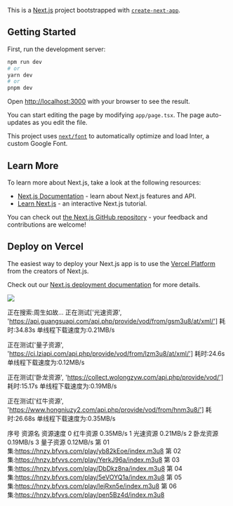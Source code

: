 This is a [Next.js](https://nextjs.org/) project bootstrapped with [`create-next-app`](https://github.com/vercel/next.js/tree/canary/packages/create-next-app).

## Getting Started

First, run the development server:

```bash
npm run dev
# or
yarn dev
# or
pnpm dev
```

Open [http://localhost:3000](http://localhost:3000) with your browser to see the result.

You can start editing the page by modifying `app/page.tsx`. The page auto-updates as you edit the file.

This project uses [`next/font`](https://nextjs.org/docs/basic-features/font-optimization) to automatically optimize and load Inter, a custom Google Font.

## Learn More

To learn more about Next.js, take a look at the following resources:

- [Next.js Documentation](https://nextjs.org/docs) - learn about Next.js features and API.
- [Learn Next.js](https://nextjs.org/learn) - an interactive Next.js tutorial.

You can check out [the Next.js GitHub repository](https://github.com/vercel/next.js/) - your feedback and contributions are welcome!

## Deploy on Vercel

The easiest way to deploy your Next.js app is to use the [Vercel Platform](https://vercel.com/new?utm_medium=default-template&filter=next.js&utm_source=create-next-app&utm_campaign=create-next-app-readme) from the creators of Next.js.

Check out our [Next.js deployment documentation](https://nextjs.org/docs/deployment) for more details.

![](https://images6.alphacoders.com/132/1327989.png)

正在搜索:周生如故...
正在测试['光速资源', 'https://api.guangsuapi.com/api.php/provide/vod/from/gsm3u8/at/xml/']
耗时:34.83s
单线程下载速度为:0.21MB/s

正在测试['量子资源', 'https://cj.lziapi.com/api.php/provide/vod/from/lzm3u8/at/xml/']
耗时:24.6s
单线程下载速度为:0.12MB/s

正在测试['卧龙资源', 'https://collect.wolongzyw.com/api.php/provide/vod/']
耗时:15.17s
单线程下载速度为:0.19MB/s

正在测试['红牛资源', 'https://www.hongniuzy2.com/api.php/provide/vod/from/hnm3u8/']
耗时:26.68s
单线程下载速度为:0.35MB/s

序号 资源名 资源速度
0 红牛资源 0.35MB/s
1 光速资源 0.21MB/s
2 卧龙资源 0.19MB/s
3 量子资源 0.12MB/s
第 01 集:https://hnzy.bfvvs.com/play/yb82kEoe/index.m3u8
第 02 集:https://hnzy.bfvvs.com/play/YerkJ96a/index.m3u8
第 03 集:https://hnzy.bfvvs.com/play/DbDkz8na/index.m3u8
第 04 集:https://hnzy.bfvvs.com/play/5eVOYQ1a/index.m3u8
第 05 集:https://hnzy.bfvvs.com/play/lejRxn5e/index.m3u8
第 06 集:https://hnzy.bfvvs.com/play/pen5Bz4d/index.m3u8
